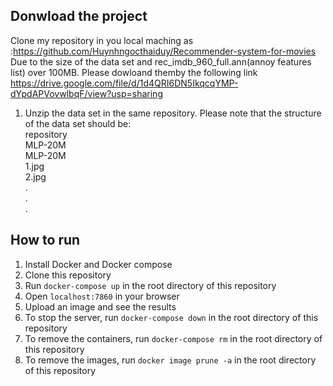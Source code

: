 ## Donwload the project

Clone my repository in you local maching as :https://github.com/Huynhngocthaiduy/Recommender-system-for-movies
Due to the size of the data set and rec_imdb_960_full.ann(annoy features list)  over 100MB. Please dowloand themby the following link https://drive.google.com/file/d/1d4QRI6DN5IkqcqYMP-dYpdAPVovwlbqF/view?usp=sharing

1. Unzip the data set in the same repository.
    Please note that the structure of the data set should be:<br>
                repository<br>
                    MLP-20M <br>
                        MLP-20M<br>
                            1.jpg<br>
                            2.jpg<br>
                            .<br>
                            .<br>
                            .<br>
    
## How to run
1. Install Docker and Docker compose
2. Clone this repository
3. Run `docker-compose up` in the root directory of this repository
4. Open `localhost:7860` in your browser
5. Upload an image and see the results
6. To stop the server, run 
```docker-compose down``` in the root directory of this repository
7. To remove the containers, run `docker-compose rm` in the root directory of this repository
8. To remove the images, run `docker image prune -a` in the root directory of this repository
